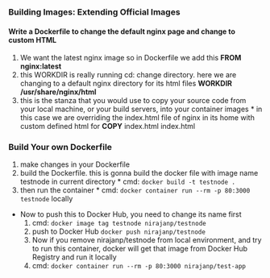 ### Building Images: Extending Official Images

#### Write a Dockerfile to change the default nginx page and change to custom HTML

  1. We want the latest nginx image so in Dockerfile we add this
    __FROM nginx:latest__ 
  2. this WORKDIR is really running cd: change directory. here we are changing to a default nginx directory for its html files
    __WORKDIR /usr/share/nginx/html__
  3. this is the stanza that you would use to copy your source code from your local machine, or your build servers, into your container images
    * in this case we are overriding the index.html file of nginx in its home with custom defined html for 
  __COPY__ index.html index.html

### Build Your own Dockerfile

  1. make changes in your Dockerfile
  2. build the Dockerfile. this is gonna build the docker file with image name testnode in current directory
    * cmd: `docker build -t testnode .`
  3. then run the container 
    * cmd: `docker container run --rm -p 80:3000 testnode` locally 
  
  * Now to push this to Docker Hub, you need to change its name first
    1. cmd: `docker image tag testnode nirajanp/testnode`
    2. push to Docker Hub `docker push nirajanp/testnode`
    3. Now if you remove nirajanp/testnode from local environment, and try to run this container, docker will get that image from Docker Hub Registry and run it locally
    4. cmd: `docker container run --rm -p 80:3000 nirajanp/test-app`